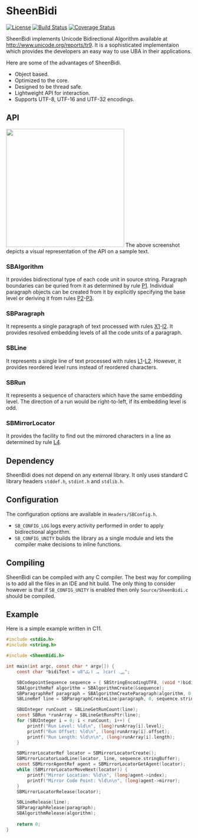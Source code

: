 SheenBidi
=========
[![License](https://img.shields.io/badge/License-Apache%202.0-blue.svg)](https://opensource.org/licenses/Apache-2.0)
[![Build Status](https://api.travis-ci.org/mta452/SheenBidi.svg?branch=master)](https://travis-ci.org/mta452/SheenBidi)
[![Coverage Status](https://coveralls.io/repos/github/mta452/SheenBidi/badge.svg?branch=master)](https://coveralls.io/github/mta452/SheenBidi?branch=master)

SheenBidi implements Unicode Bidirectional Algorithm available at http://www.unicode.org/reports/tr9. It is a sophisticated implementaion which provides the developers an easy way to use UBA in their applications.

Here are some of the advantages of SheenBidi.

* Object based.
* Optimized to the core.
* Designed to be thread safe.
* Lightweight API for interaction.
* Supports UTF-8, UTF-16 and UTF-32 encodings.

## API
<img src="https://user-images.githubusercontent.com/2664112/39660778-1a09e544-505f-11e8-851a-887c19b32348.png" width="320">
The above screenshot depicts a visual representation of the API on a sample text.

### SBAlgorithm
It provides bidirectional type of each code unit in source string. Paragraph boundaries can be quried from it as determined by rule [P1](https://www.unicode.org/reports/tr9/#P1). Individual paragraph objects can be created from it by explicitly specifying the base level or deriving it from rules [P2](https://www.unicode.org/reports/tr9/#P2)-[P3](https://www.unicode.org/reports/tr9/#P3).

### SBParagraph
It represents a single paragraph of text processed with rules [X1](https://www.unicode.org/reports/tr9/#X1)-[I2](https://www.unicode.org/reports/tr9/#I2). It provides resolved embedding levels of all the code units of a paragraph.

### SBLine
It represents a single line of text processed with rules [L1](https://www.unicode.org/reports/tr9/#L1)-[L2](https://www.unicode.org/reports/tr9/#L2). However, it provides reordered level runs instead of reordered characters.

### SBRun
It represents a sequence of characters which have the same embedding level. The direction of a run would be right-to-left, if its embedding level is odd.

### SBMirrorLocator
It provides the facility to find out the mirrored characters in a line as determined by rule [L4](https://www.unicode.org/reports/tr9/proposed.html#L4).

## Dependency
SheenBidi does not depend on any external library. It only uses standard C library headers ```stddef.h```, ```stdint.h``` and ```stdlib.h```.

## Configuration
The configuration options are available in `Headers/SBConfig.h`.

* ```SB_CONFIG_LOG``` logs every activity performed in order to apply bidirectional algorithm.
* ```SB_CONFIG_UNITY``` builds the library as a single module and lets the compiler make decisions to inline functions.

## Compiling
SheenBidi can be compiled with any C compiler. The best way for compiling is to add all the files in an IDE and hit build. The only thing to consider however is that if ```SB_CONFIG_UNITY``` is enabled then only ```Source/SheenBidi.c``` should be compiled.

## Example
Here is a simple example written in C11.
```c
#include <stdio.h>
#include <string.h>

#include <SheenBidi.h>

int main(int argc, const char * argv[]) {
    const char *bidiText = u8"یہ ایک )car( ہے۔";

    SBCodepointSequence sequence = { SBStringEncodingUTF8, (void *)bidiText, strlen(bidiText) };
    SBAlgorithmRef algorithm = SBAlgorithmCreate(&sequence);
    SBParagraphRef paragraph = SBAlgorithmCreateParagraph(algorithm, 0, sequence.stringLength, SBLevelDefaultLTR);
    SBLineRef line = SBParagraphCreateLine(paragraph, 0, sequence.stringLength);

    SBUInteger runCount = SBLineGetRunCount(line);
    const SBRun *runArray = SBLineGetRunsPtr(line);
    for (SBUInteger i = 0; i < runCount; i++) {
        printf("Run Level: %ld\n", (long)runArray[i].level);
        printf("Run Offset: %ld\n", (long)runArray[i].offset);
        printf("Run Length: %ld\n\n", (long)runArray[i].length);
    }

    SBMirrorLocatorRef locator = SBMirrorLocatorCreate();
    SBMirrorLocatorLoadLine(locator, line, sequence.stringBuffer);
    const SBMirrorAgentRef agent = SBMirrorLocatorGetAgent(locator);
    while (SBMirrorLocatorMoveNext(locator)) {
        printf("Mirror Location: %ld\n", (long)agent->index);
        printf("Mirror Code Point: %ld\n\n", (long)agent->mirror);
    }
    SBMirrorLocatorRelease(locator);

    SBLineRelease(line);
    SBParagraphRelease(paragraph);
    SBAlgorithmRelease(algorithm);
    
    return 0;
}
```
